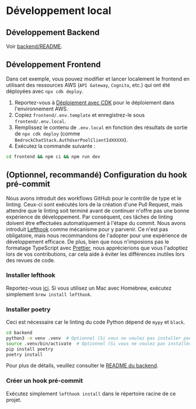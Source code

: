 # Développement local

## Développement Backend

Voir [backend/README](../backend/README_fr-FR.md).

## Développement Frontend

Dans cet exemple, vous pouvez modifier et lancer localement le frontend en utilisant des ressources AWS (`API Gateway`, `Cognito`, etc.) qui ont été déployées avec `npx cdk deploy`.

1. Reportez-vous à [Déploiement avec CDK](../README.md#deploy-using-cdk) pour le déploiement dans l'environnement AWS.
2. Copiez `frontend/.env.template` et enregistrez-le sous `frontend/.env.local`.
3. Remplissez le contenu de `.env.local` en fonction des résultats de sortie de `npx cdk deploy` (comme `BedrockChatStack.AuthUserPoolClientIdXXXXX`).
4. Exécutez la commande suivante :

```zsh
cd frontend && npm ci && npm run dev
```

## (Optionnel, recommandé) Configuration du hook pré-commit

Nous avons introduit des workflows GitHub pour le contrôle de type et le linting. Ceux-ci sont exécutés lors de la création d'une Pull Request, mais attendre que le linting soit terminé avant de continuer n'offre pas une bonne expérience de développement. Par conséquent, ces tâches de linting doivent être effectuées automatiquement à l'étape du commit. Nous avons introduit [Lefthook](https://github.com/evilmartians/lefthook?tab=readme-ov-file#install) comme mécanisme pour y parvenir. Ce n'est pas obligatoire, mais nous recommandons de l'adopter pour une expérience de développement efficace. De plus, bien que nous n'imposions pas le formatage TypeScript avec [Prettier](https://prettier.io/), nous apprécierions que vous l'adoptiez lors de vos contributions, car cela aide à éviter les différences inutiles lors des revues de code.

### Installer lefthook

Reportez-vous [ici](https://github.com/evilmartians/lefthook#install). Si vous utilisez un Mac avec Homebrew, exécutez simplement `brew install lefthook`.

### Installer poetry

Ceci est nécessaire car le linting du code Python dépend de `mypy` et `black`.

```sh
cd backend
python3 -m venv .venv  # Optionnel (Si vous ne voulez pas installer poetry dans votre environnement)
source .venv/bin/activate  # Optionnel (Si vous ne voulez pas installer poetry dans votre environnement)
pip install poetry
poetry install
```

Pour plus de détails, veuillez consulter le [README du backend](../backend/README_fr-FR.md).

### Créer un hook pré-commit

Exécutez simplement `lefthook install` dans le répertoire racine de ce projet.